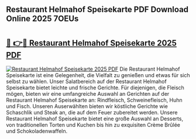 ## Restaurant Helmahof Speisekarte PDF Download Online 2025 7OEUs

# <h2><a href="http://gcanc6x.nevu.top/?p=Restaurant+Helmahof+Speisekarte">🔗 👉🔴 Restaurant Helmahof Speisekarte 2025 PDF</a></h2>

[![Restaurant Helmahof Speisekarte 2025 PDF](https://i.imgur.com/dBaPXMq.png)](http://gcanc6x.nevu.top/?p=Restaurant+Helmahof+Speisekarte)
Die Restaurant Helmahof Speisekarte ist eine Gelegenheit, die Vielfalt zu genießen und etwas für sich selbst zu wählen. Unser Salatbereich auf der Restaurant Helmahof Speisekarte bietet leichte und frische Gerichte. Für diejenigen, die Fleisch mögen, bieten wir eine umfangreiche Auswahl an Gerichten auf der Restaurant Helmahof Speisekarte an: Rindfleisch, Schweinefleisch, Huhn und Fisch. Unseren Auserwählten bieten wir köstliche Gerichte wie Schaschlik und Steak an, die auf dem Feuer zubereitet werden. Unsere Restaurant Helmahof Speisekarte bietet eine große Auswahl an Desserts, von traditionellen Torten und Kuchen bis hin zu exquisiten Crème Brûlée und Schokoladenwaffeln.
